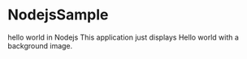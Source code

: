 # NodejsSample
hello world in Nodejs
This application just displays Hello world with a background image.
